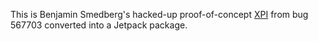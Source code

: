 This is Benjamin Smedberg's hacked-up proof-of-concept [XPI][] from
bug 567703 converted into a Jetpack package.

  [XPI]: https://bugzilla.mozilla.org/attachment.cgi?id=456548&action=edit
